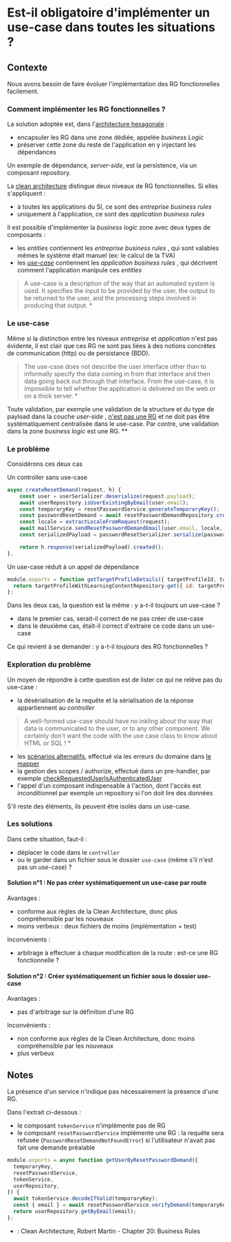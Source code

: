 # Est-il obligatoire d'implémenter un use-case dans toutes les situations ?

## Contexte
Nous avons besoin de faire évoluer l'implémentation des RG fonctionnelles facilement.

### Comment implémenter les RG fonctionnelles ?
La solution adoptée est, dans l'[architecture hexagonale](https://blog.octo.com/architecture-hexagonale-trois-principes-et-un-exemple-dimplementation/) :
- encapsuler les RG dans une zone dédiée, appelée *business Logic*
- préserver cette zone du reste de l'application en y injectant les dépendances
  
Un exemple de dépendance, *server-side*, est la persistence, via un composant repository.

La [clean architecture](https://blog.cleancoder.com/uncle-bob/2012/08/13/the-clean-architecture.html) 
distingue deux niveaux de RG fonctionnelles. Si elles s'appliquent :
- à toutes les applications du SI, ce sont des *entreprise business rules*
- uniquement à l'application, ce sont des *application business rules*

Il est possible d'implémenter la *business logic* zone avec deux types de composants :
- les *entities* contiennent les *entreprise business rules* , qui sont valables mêmes le système était manuel (ex: le calcul de la TVA) 
- les [*use-case*](../Usecase.md) contiennent les *application business rules* , qui décrivent comment l'application manipule ces *entities* 

> A use-case is a description of the way that an automated system is used. It specifies the input
> to be provided by the user, the output to be returned to the user, and the processing steps
> involved in producing that output. *

### Le use-case
Même si la distinction entre les niveaux *entreprise* et *application* n'est pas évidente,
il est clair que ces RG ne sont pas liées à des notions concrètes de communication (http)
ou de persistance (BDD).

> The use-case does not describe the user interface other than to informally specify the data coming 
> in from that interface and then data going back out through that interface. From the use-case, it is
> impossible to tell whether the application is delivered on the web or on a thick server. *

Toute validation, par exemple une validation de la structure et du type de payload dans la couche
*user-side* , [n'est pas une RG](https://ikenox.info/blog/where-to-put-validation-in-clean-architecture) et ne doit pas être systématiquement centralisée dans le use-case.
Par contre, une validation dans la zone *business logic* est une RG. **

### Le problème
Considérons ces deux cas

Un controller sans use-case
```javascript
async createResetDemand(request, h) {
    const user = userSerializer.deserialize(request.payload);
    await userRepository.isUserExistingByEmail(user.email);
    const temporaryKey = resetPasswordService.generateTemporaryKey();
    const passwordResetDemand = await resetPasswordDemandRepository.create({ email: user.email, temporaryKey });
    const locale = extractLocaleFromRequest(request);
    await mailService.sendResetPasswordDemandEmail(user.email, locale, temporaryKey);
    const serializedPayload = passwordResetSerializer.serialize(passwordResetDemand.attributes);

    return h.response(serializedPayload).created();
},
```
Un use-case réduit à un appel de dépendance
```javascript
module.exports = function getTargetProfileDetails({ targetProfileId, targetProfileWithLearningContentRepository }) {
  return targetProfileWithLearningContentRepository.get({ id: targetProfileId });
};
```

Dans les deux cas, la question est la même : y a-t-il toujours un use-case ?
- dans le premier cas, serait-il correct de ne pas créer de use-case
- dans le deuxième cas, était-il correct d'extraire ce code dans un use-case

Ce qui revient à se demander : y a-t-il *toujours* des RG fonctionnelles ?

### Exploration du problème
Un moyen de répondre à cette question est de lister ce qui ne relève pas du use-case :
- la désérialisation de la requête et la sérialisation de la réponse appartiennent au *controller*
> A well-formed use-case should have no inkling about the way that data is communicated to the user,
> or to any other component. We certainly don't want the code with the use case class to know about
> HTML or SQL ! *
- les [scénarios alternatifs](https://github.com/1024pix/pix/pull/2411), effectué via les erreurs du domaine dans [le mapper](api/lib/application/error-manager.js) 
- la gestion des scopes / authorize, effectué dans un pre-handler, par exemple [checkRequestedUserIsAuthenticatedUser](api/lib/application/security-pre-handlers.js)
- l'appel d'un composant indispensable à l'action, dont l'accès est inconditionnel par exemple un repository si l'on doit lire des données   

S'il reste des éléments, ils peuvent être isolés dans un use-case.

### Les solutions

Dans cette situation, faut-il :
- déplacer le code dans le `controller`
- ou le garder dans un fichier sous le dossier `use-case` (même s'il n'est pas un use-case) ?

#### Solution n°1 : Ne pas créer systématiquement un use-case par route

Avantages :
- conforme aux règles de la Clean Architecture, donc plus compréhensible par les nouveaux
- moins verbeux : deux fichiers de moins (implémentation + test)

Inconvénients :
- arbitrage à effectuer à chaque modification de la route : est-ce une RG fonctionnelle ?

#### Solution n°2 : Créer systématiquement un fichier sous le dossier use-case

Avantages :
- pas d'arbitrage sur la définition d'une RG

Inconvénients :
- non conforme aux règles de la Clean Architecture, donc moins compréhensible par les nouveaux
- plus verbeux


## Notes
La présence d'un service n'indique pas nécessairement la présence d'une RG.

Dans l'extrait ci-dessous :
- le composant `tokenService` n'implémente pas de RG
- le composant `resetPasswordService` implémente une RG : la requête sera refusée
  (`PasswordResetDemandNotFoundError`) si l'utilisateur n'avait pas fait une demande préalable

```javascript
module.exports = async function getUserByResetPasswordDemand({
  temporaryKey,
  resetPasswordService,
  tokenService,
  userRepository,
}) {
  await tokenService.decodeIfValid(temporaryKey);
  const { email } = await resetPasswordService.verifyDemand(temporaryKey);
  return userRepository.getByEmail(email);
};
```

* : Clean Architecture, Robert Martin - Chapter 20: Business Rules

